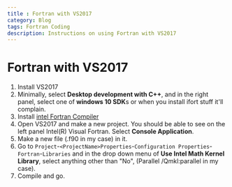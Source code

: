 ```yaml
---
title : Fortran with VS2017
category: Blog
tags: Fortran Coding
description: Instructions on using Fortran with VS2017
---
```


# Fortran with VS2017

1. Install VS2017
2. Minimally, select **Desktop development with C++**, and in the right panel, select one of **windows 10 SDK**s or when you install ifort stuff it'll complain.
3. Install [intel Fortran Compiler](https://software.intel.com/en-us/fortran-compilers) 
4. Open VS2017 and make a new project. You should be able to see on the left panel Intel(R) Visual Fortran. Select **Console Application**.
5. Make a new file (.f90 in my case) in it.
6. Go to `Project`-`<ProjectName>Properties`-`Configuration Properties`-`Fortran`-`Libraries` and in the drop down menu of **Use Intel Math Kernel Library**, select anything other than "No", (Parallel /Qmkl:parallel in my case).
7. Compile and go.

